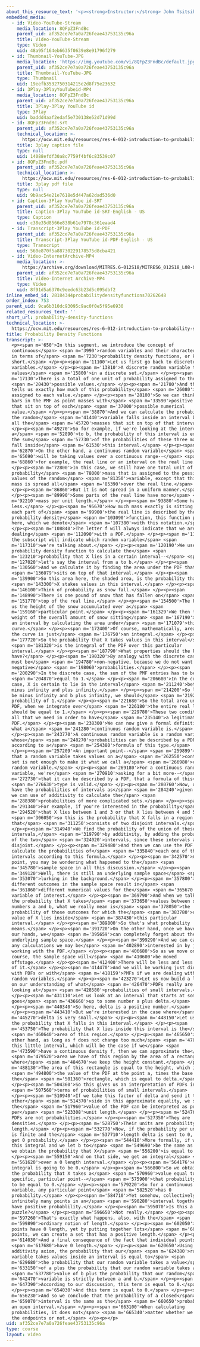 ```yaml
---
about_this_resource_text: '<p><strong>Instructor:</strong> John Tsitsiklis</p>'
embedded_media:
  - id: Video-YouTube-Stream
    media_location: 8QFpZ3FndBc
    parent_uid: af352ce7e7a0a726feae43753135c96a
    title: Video-YouTube-Stream
    type: Video
    uid: 48a95f164eb6635f0639e8e91796f279
  - id: Thumbnail-YouTube-JPG
    media_location: 'https://img.youtube.com/vi/8QFpZ3FndBc/default.jpg'
    parent_uid: af352ce7e7a0a726feae43753135c96a
    title: Thumbnail-YouTube-JPG
    type: Thumbnail
    uid: 19eefb3532750314215e2d8f75e23632
  - id: 3Play-3PlayYouTubeid-MP4
    media_location: 8QFpZ3FndBc
    parent_uid: af352ce7e7a0a726feae43753135c96a
    title: 3Play-3Play YouTube id
    type: 3Play
    uid: baddd4aaf2edaf5e730138e52d71d99d
  - id: 8QFpZ3FndBc.srt
    parent_uid: af352ce7e7a0a726feae43753135c96a
    technical_location: >-
      https://ocw.mit.edu/resources/res-6-012-introduction-to-probability-spring-2018/part-i-the-fundamentals/probability-density-functions/8QFpZ3FndBc.srt
    title: 3play caption file
    type: null
    uid: 14088efdf30a8c7759f4bf6c83539c07
  - id: 8QFpZ3FndBc.pdf
    parent_uid: af352ce7e7a0a726feae43753135c96a
    technical_location: >-
      https://ocw.mit.edu/resources/res-6-012-introduction-to-probability-spring-2018/part-i-the-fundamentals/probability-density-functions/8QFpZ3FndBc.pdf
    title: 3play pdf file
    type: null
    uid: 9b9ac54e21e7618e5d447a62dad536d0
  - id: Caption-3Play YouTube id-SRT
    parent_uid: af352ce7e7a0a726feae43753135c96a
    title: Caption-3Play YouTube id-SRT-English - US
    type: Caption
    uid: c38e35d8566e838b61e7978c361eaad4
  - id: Transcript-3Play YouTube id-PDF
    parent_uid: af352ce7e7a0a726feae43753135c96a
    title: Transcript-3Play YouTube id-PDF-English - US
    type: Transcript
    uid: 560e870f5a88730229178575d8cba421
  - id: Video-InternetArchive-MP4
    media_location: >-
      https://archive.org/download/MITRES.6-012S18/MITRES6_012S18_L08-02_300k.mp4
    parent_uid: af352ce7e7a0a726feae43753135c96a
    title: Video-Internet Archive-MP4
    type: Video
    uid: 8f91d5a6370c9eedc63b23d5c095dbf2
inline_embed_id: 28184344probabilitydensityfunctions70262648
order_index: 753
parent_uid: 9ca6b310dc93095c9ac0f0e5f95e6930
related_resources_text: ''
short_url: probability-density-functions
technical_location: >-
  https://ocw.mit.edu/resources/res-6-012-introduction-to-probability-spring-2018/part-i-the-fundamentals/probability-density-functions
title: Probability Density Functions
transcript: >-
  <p><span m='650'>In this segment, we introduce the concept of
  continuous</span> <span m='3990'>random variables and their characterization
  in terms of</span> <span m='7230'>probability density functions, or PDFs for
  short.</span> </p><p><span m='11100'>Let us first go back to discrete random
  variables.</span> </p><p><span m='13810'>A discrete random variable takes
  values</span> <span m='15800'>in a discrete set.</span> </p><p><span
  m='17130'>There is a total of one unit of probability assigned to the</span>
  <span m='20430'>possible values.</span> </p><p><span m='21780'>And the PMF
  tells us exactly how much of this probability</span> <span m='26080'>is
  assigned to each value.</span> </p><p><span m='28100'>So we can think of the
  bars in the PMF as point masses with</span> <span m='33590'>positive weight
  that sit on top of each</span> <span m='37000'>possible numerical
  value.</span> </p><p><span m='38870'>And we can calculate the probability that
  the random</span> <span m='41440'>variable falls inside an interval by adding
  all the</span> <span m='45720'>masses that sit on top of that interval.</span>
  </p><p><span m='49270'>So for example, if we're looking at the interval from
  a</span> <span m='52890'>to b, the probability of this interval is equal to
  the sum</span> <span m='57730'>of the probabilities of these three masses that
  fall inside</span> <span m='61530'>this interval.</span> </p><p><span
  m='62870'>On the other hand, a continuous random variable</span> <span
  m='65690'>will be taking values over a continuous range--</span> <span
  m='68860'>for example, the real line or an interval on the real line.</span>
  </p><p><span m='72800'>In this case, we still have one total unit of
  probability</span> <span m='78000'>mass that is assigned to the possible
  values of the random</span> <span m='81350'>variable, except that this unit of
  mass is spread all</span> <span m='85390'>over the real line.</span>
  </p><p><span m='86860'>But it is not spread in a uniform manner.</span>
  </p><p><span m='89990'>Some parts of the real line have more</span> <span
  m='92210'>mass per unit length.</span> </p><p><span m='93880'>Some have
  less.</span> </p><p><span m='95670'>How much mass exactly is sitting on top of
  each part of</span> <span m='99900'>the real line is described by the
  probability density</span> <span m='103090'>function, this function plotted
  here, which we denote</span> <span m='107380'>with this notation.</span>
  </p><p><span m='108840'>The letter f will always indicate that we are
  dealing</span> <span m='112090'>with a PDF.</span> </p><p><span m='113440'>And
  the subscript will indicate which random variable</span> <span
  m='117310'>we're talking about.</span> </p><p><span m='120190'>We use the
  probability density function to calculate the</span> <span
  m='123210'>probability that X lies in a certain interval--</span> <span
  m='127020'>let's say the interval from a to b.</span> </p><p><span
  m='130560'>And we calculate it by finding the area under the PDF that</span>
  <span m='136079'>sits on top of that interval.</span> </p><p><span
  m='139900'>So this area here, the shaded area, is the probability that</span>
  <span m='143300'>X stakes values in this interval.</span> </p><p><span
  m='146100'>Think of probability as snow fall.</span> </p><p><span
  m='148990'>There is one pound of snow that has fallen on</span> <span
  m='151770'>top of the real line.</span> </p><p><span m='154500'>The PDF tells
  us the height of the snow accumulated over a</span> <span
  m='159160'>particular point.</span> </p><p><span m='161329'>We then find the
  weight of the overall amount of snow sitting</span> <span m='167190'>on top of
  an interval by calculating the area under</span> <span m='171079'>this
  curve.</span> </p><p><span m='172400'>Of course, mathematically, area under
  the curve is just</span> <span m='176750'>an integral.</span> </p><p><span
  m='177720'>So the probability that X takes values in this interval</span>
  <span m='181320'>is the integral of the PDF over this particular
  interval.</span> </p><p><span m='187790'>What properties should the PDF
  have?</span> </p><p><span m='190320'>By analogy with the discrete case, a PDF
  must be</span> <span m='194780'>non-negative, because we do not want to get
  negative</span> <span m='198060'>probabilities.</span> </p><p><span
  m='200290'>In the discrete case, the sum of the PMF entries has to be</span>
  <span m='204870'>equal to 1.</span> </p><p><span m='206680'>In the continuous
  case, X is certain to lie in the interval</span> <span m='211240'>between
  minus infinity and plus infinity.</span> </p><p><span m='214200'>So letting a
  be minus infinity and b plus infinity, we should</span> <span m='219260'>get a
  probability of 1.</span> </p><p><span m='221680'>So the total area under the
  PDF, when we integrate over</span> <span m='226180'>the entire real line,
  should be equal to 1.</span> </p><p><span m='229780'>These two conditions are
  all that we need in order to have</span> <span m='235140'>a legitimate
  PDF.</span> </p><p><span m='238300'>We can now give a formal definition of
  what a</span> <span m='241280'>continuous random variable is.</span>
  </p><p><span m='243770'>A continuous random variable is a random variable
  whose</span> <span m='248270'>probabilities can be described by a PDF
  according to a</span> <span m='254380'>formula of this type.</span>
  </p><p><span m='257209'>An important point--</span> <span m='259899'>the fact
  that a random variable takes values on a</span> <span m='262550'>continuous
  set is not enough to make it what we call a</span> <span m='266980'>continuous
  random variable.</span> </p><p><span m='269180'>For a continuous random
  variable, we're</span> <span m='270910'>asking for a bit more--</span> <span
  m='272730'>that it can be described by a PDF, that a formula of this</span>
  <span m='276630'>type is valid.</span> </p><p><span m='280760'>Now, once we
  have the probabilities of intervals as</span> <span m='284240'>given by a PDF,
  we can use of additivity to calculate the</span> <span
  m='288380'>probabilities of more complicated sets.</span> </p><p><span
  m='291340'>For example, if you're interested in the probability</span> <span
  m='294520'>that X lies between 1 and 3 or that X lies between 4 and 5--</span>
  <span m='306050'>so this is the probability that X falls in a region
  that</span> <span m='311250'>consists of two disjoint intervals.</span>
  </p><p><span m='314940'>We find the probability of the union of these two
  intervals,</span> <span m='319790'>by additivity, by adding the probabilities
  of the two</span> <span m='324020'>intervals, since these intervals are
  disjoint.</span> </p><p><span m='329480'>And then we can use the PDF to
  calculate the probabilities of</span> <span m='335840'>each one of these
  intervals according to this formula.</span> </p><p><span m='342570'>At this
  point, you may be wondering what happened to the</span> <span
  m='345780'>sample space in all this discussion.</span> </p><p><span
  m='349120'>Well, there is still an underlying sample space</span> <span
  m='353070'>lurking in the background.</span> </p><p><span m='357800'>And
  different outcomes in the sample space result in</span> <span
  m='361860'>different numerical values for the</span> <span m='365670'>random
  variable of interest.</span> </p><p><span m='369790'>And when we talk about
  the probability that X takes</span> <span m='373650'>values between some
  numbers a and b, what we really mean is</span> <span m='378050'>the
  probability of those outcomes for which the</span> <span m='383780'>resulting
  value of X lies inside</span> <span m='387430'>this particular
  interval.</span> </p><p><span m='389800'>So that's what probability
  means.</span> </p><p><span m='391720'>On the other hand, once we have a PDF in
  our hands, we</span> <span m='395659'>can completely forget about the
  underlying sample space.</span> </p><p><span m='399290'>And we can carry out
  any calculations we may be</span> <span m='402890'>interested in by just
  working with the PDF.</span> </p><p><span m='406680'>So as we move on in this
  course, the sample space will</span> <span m='410600'>be moved
  offstage.</span> </p><p><span m='412400'>There will be less and less mention
  of it.</span> </p><p><span m='414470'>And we will be working just directly
  with PDFs or with</span> <span m='418159'>PMFs if we are dealing with discrete
  random variables.</span> </p><p><span m='423270'>Let us now build a little bit
  on our understanding of what</span> <span m='426470'>PDFs really are by
  looking at</span> <span m='428580'>probabilities of small intervals.</span>
  </p><p><span m='431110'>Let us look at an interval that starts at some a and
  goes</span> <span m='436660'>up to some number a plus delta.</span>
  </p><p><span m='440340'>So here, delta is a positive number.</span>
  </p><p><span m='443410'>But we're interested in the case where</span> <span
  m='445270'>delta is very small.</span> </p><p><span m='448150'>Let us look at
  the probability that X falls in this interval.</span> </p><p><span
  m='453750'>The probability that X lies inside this interval is the</span>
  <span m='460640'>area of this region.</span> </p><p><span m='465650'>On the
  other hand, as long as f does not change too much</span> <span m='470630'>over
  this little interval, which will be the case if we</span> <span
  m='473590'>have a continuous density f, then we can approximate the</span>
  <span m='479520'>area we have of this region by the area of a rectangle
  where</span> <span m='484670'>we keep the height constant.</span> </p><p><span
  m='488130'>The area of this rectangle is equal to the height, which is</span>
  <span m='494800'>the value of the PDF at the point a, times the base of
  the</span> <span m='501360'>rectangle, which is equal to delta.</span>
  </p><p><span m='504360'>So this gives us an interpretation of PDFs in</span>
  <span m='507560'>terms of probabilities of small intervals.</span>
  </p><p><span m='510940'>If we take this factor of delta and send it to the
  other</span> <span m='514370'>side in this approximate equality, we see that
  the</span> <span m='517960'>value of the PDF can be interpreted as probability
  per</span> <span m='523308'>unit length.</span> </p><p><span m='524760'>So
  PDFs are not probabilities.</span> </p><p><span m='527350'>They are
  densities.</span> </p><p><span m='528750'>Their units are probability per unit
  length.</span> </p><p><span m='532770'>Now, if the probability per unit length
  is finite and the</span> <span m='537710'>length delta is sent to 0, we will
  get 0 probability.</span> </p><p><span m='544410'>More formally, if we look at
  this integral and we let b to</span> <span m='549690'>be the same as a, then
  we obtain the probability that X</span> <span m='556200'>is equal to a.</span>
  </p><p><span m='559150'>And on that side, we get an integral</span> <span
  m='561620'>over a 0 length interval.</span> </p><p><span m='564176'>And that
  integral is going to be 0.</span> </p><p><span m='566800'>So we obtain that
  the probability that X takes a</span> <span m='570960'>value equal to a
  specific, particular point--</span> <span m='575900'>that probability is going
  to be equal to 0.</span> </p><p><span m='579220'>So for a continuous random
  variable, any particular point</span> <span m='582520'>has 0
  probability.</span> </p><p><span m='584710'>Yet somehow, collectively, the
  infinitely many points in an</span> <span m='590280'>interval together will
  have positive probablility.</span> </p><p><span m='595070'>Is this a
  puzzle?</span> </p><p><span m='596650'>Not really.</span> </p><p><span
  m='597260'>That's exactly what happens, also, with the</span> <span
  m='599890'>ordinary notion of length.</span> </p><p><span m='602050'>Single
  points have 0 length, yet by putting together lots</span> <span m='606590'>of
  points, we can create a set that has a positive length.</span> </p><p><span
  m='614030'>And a final consequence of the fact that individual points</span>
  <span m='617680'>have 0 length.</span> </p><p><span m='620650'>Using the
  additivity axiom, the probability that our</span> <span m='624380'>random
  variable takes values inside an interval is equal to</span> <span
  m='629680'>the probability that our random variable takes a value</span> <span
  m='633150'>of a plus the probability that our random variable takes a</span>
  <span m='637780'>value of b plus the probability that our random</span> <span
  m='642470'>variable is strictly between a and b.</span> </p><p><span
  m='647390'>According to our discussion, this term is equal to 0.</span>
  </p><p><span m='654030'>And this term is equal to 0.</span> </p><p><span
  m='656230'>And so we conclude that the probability of a closed</span> <span
  m='659070'>interval is the same as the</span> <span m='660650'>probability of
  an open interval.</span> </p><p><span m='663100'>When calculating
  probabilities, it does not</span> <span m='665340'>matter whether we include
  the endpoints or not.</span> </p><p></p>
uid: af352ce7e7a0a726feae43753135c96a
type: course
layout: video
---
```

